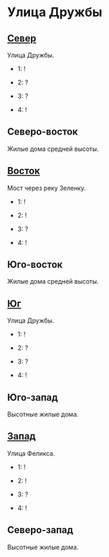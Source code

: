 # Улица Дружбы

## [Север](./530050.md)

Улица Дружбы.

* 1:    !
* 2:    ?

* 3:    ?
* 4:    !

## Северо-восток

Жилые дома средней высоты.

## [Восток](./540060.md)

Мост через реку Зеленку.

* 1:    !
* 2:    !

* 3:    ?
* 4:    !

## Юго-восток

Жилые дома средней высоты.

## [Юг](./530070.md)

Улица Дружбы.

* 1:    !
* 2:    ?

* 3:    ?
* 4:    !

## Юго-запад

Высотные жилые дома.

## [Запад](./520060.md)

Улица Феликса.

* 1:    !
* 2:    !

* 3:    ?
* 4:    !

## Северо-запад

Высотные жилые дома.
